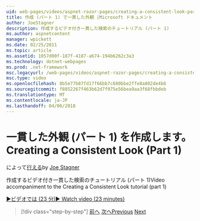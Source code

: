 ```yaml
---
uid: web-pages/videos/aspnet-razor-pages/creating-a-consistent-look-part-1
title: 作成 (パート 1) で一貫した外観 |Microsoft ドキュメント
author: JoeStagner
description: 作成するビデオ付き一貫した検索のチュートリアル (パート 1)
ms.author: aspnetcontent
manager: wpickett
ms.date: 02/25/2011
ms.topic: article
ms.assetid: 1057d00f-187f-4187-a674-194b6262c3a3
ms.technology: dotnet-webpages
ms.prod: .net-framework
msc.legacyurl: /web-pages/videos/aspnet-razor-pages/creating-a-consistent-look-part-1
msc.type: video
ms.openlocfilehash: 8b5e77b87fd17f66bb7c680bbe2ffe8a802de4b6
ms.sourcegitcommit: f8852267f463b62d7f975e56bea9aa3f68fbbdeb
ms.translationtype: MT
ms.contentlocale: ja-JP
ms.lasthandoff: 04/06/2018
---
```

<a name="creating-a-consistent-look-part-1"></a><span data-ttu-id="1d5bb-103">一貫した外観 (パート 1) を作成します。</span><span class="sxs-lookup"><span data-stu-id="1d5bb-103">Creating a Consistent Look (Part 1)</span></span>
====================
<span data-ttu-id="1d5bb-104">によって[行える](https://github.com/JoeStagner)</span><span class="sxs-lookup"><span data-stu-id="1d5bb-104">by [Joe Stagner](https://github.com/JoeStagner)</span></span>

<span data-ttu-id="1d5bb-105">作成するビデオ付き一貫した検索のチュートリアル (パート 1)</span><span class="sxs-lookup"><span data-stu-id="1d5bb-105">Video accompaniment to the Creating a Consistent Look tutorial (part 1)</span></span>

[<span data-ttu-id="1d5bb-106">&#9654;ビデオでは (23 分)</span><span class="sxs-lookup"><span data-stu-id="1d5bb-106">&#9654; Watch video (23 minutes)</span></span>](https://channel9.msdn.com/Blogs/ASP-NET-Site-Videos/creating-a-consistent-look-part-1)

> [!div class="step-by-step"]
> <span data-ttu-id="1d5bb-107">[前へ](introduction-to-aspnet-web-programming-using-the-razor-syntax.md)
> [次へ](creating-a-consistent-look-part-2.md)</span><span class="sxs-lookup"><span data-stu-id="1d5bb-107">[Previous](introduction-to-aspnet-web-programming-using-the-razor-syntax.md)
[Next](creating-a-consistent-look-part-2.md)</span></span>
